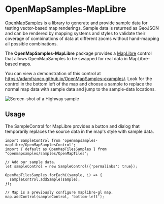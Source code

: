 # OpenMapSamples-MapLibre

[OpenMapSamples](https://github.com/adamfranco/OpenMapSamples) is a library to generate and provide
sample data for testing vector-based map renderings. Sample data is returned as GeoJSON and can be
rendered by mapping systems and styles to validate their coverage of combinations of data at different
zooms without hand-mapping all possible combinations.

The **OpenMapSamples-MapLibre** package provides a [MapLibre](https://github.com/maplibre) control
that allows OpenMapSamples to be swapped for real data in MapLibre-based maps.

You can view a demonstration of this control at https://adamfranco.github.io/OpenMapSamples-examples/.
Look for the control in the bottom left of the map and choose a sample to replace the normal map data
with sample data and jump to the sample-data locations.

![Screen-shot of a Highway sample](https://user-images.githubusercontent.com/25242/152425778-14b8c108-e8a1-47ce-9ae0-9abe554c1d68.png)

## Usage

The SampleControl for MapLibre provides a button and dialog that temporarily replaces the source data in the map's style with sample data.

```
import SampleControl from 'openmapsamples-maplibre/OpenMapSamplesControl';
import { default as OpenMapTilesSamples } from "openmapsamples/samples/OpenMapTiles";

// Add our sample data.
let sampleControl = new SampleControl({'permalinks': true});

OpenMapTilesSamples.forEach((sample, i) => {
  sampleControl.addSample(sample);
});

// Map is a previously configure maplibre-gl map.
map.addControl(sampleControl, 'bottom-left');
```

